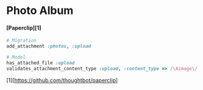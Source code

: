 # Photo Album

#### [Paperclip][1]

```rb
# Migration
add_attachment :photos, :upload

# Model
has_attached_file :upload
validates_attachment_content_type :upload, :content_type => /\Aimage\/.*\Z/
```





[1][https://github.com/thoughtbot/paperclip]

